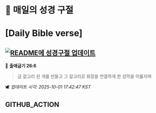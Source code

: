 # 🙏 매일의 성경 구절
# [Daily Bible verse]
## [![README에 성경구절 업데이트](https://github.com/DONGSUKA/first_test/actions/workflows/update-readme-bible.yml/badge.svg)](https://github.com/DONGSUKA/first_test/actions/workflows/update-readme-bible.yml)
<!-- START_BIBLE_VERSE -->
📖 **출애굽기 26:6**
> 금 갈고리 쉰 개를 만들고 그 갈고리로 휘장을 연결하게 한 성막을 이룰지며

🕊️ _업데이트 시각: 2025-10-01 17:42:47 KST_
  <!-- END_BIBLE_VERSE -->
## GITHUB_ACTION
